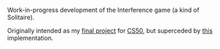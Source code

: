 Work-in-progress development of the Interference game (a kind of Solitaire).

Originally intended as my [final project](https://cs50.harvard.edu/x/2024/project/) for [CS50](https://cs50.harvard.edu/x), but superceded by [this](https://github.com/EllaKaye/interference) implementation.
